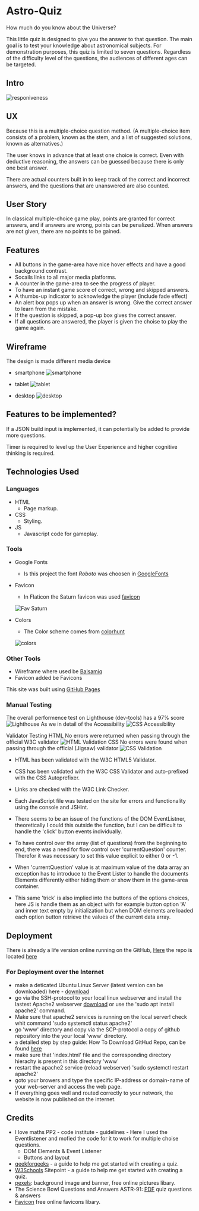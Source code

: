 # Astro-Quiz

How much do you know about the Universe?

This little quiz is designed to give you the answer to that question. The main goal is to test your knowledge about astronomical subjects.
For demonstration purposes, this quiz is limited to seven questions.
Regardless of the difficulty level of the questions, the audiences of different ages can be targeted.

## Intro

![responiveness](assets/images/wireframes/responsive.png)

## UX
Because this is a multiple-choice question method.
(A multiple-choice item consists of a problem, known as the stem, and a list of suggested solutions, known as alternatives.)

The user knows in advance that at least one choice is correct.
Even with deductive reasoning, the answers can be guessed because there is only one best answer.

There are actual counters built in to keep track of the correct and incorrect answers, and the questions that are unanswered are also counted.

## User Story
In classical multiple-choice game play, points are granted for correct answers, and if answers are wrong, points can be penalized.
When answers are not given, there are no points to be gained.

## Features 
* All buttons in the game-area have nice hover effects and have a good background contrast. 
* Socails links to all major media platforms.
* A counter in the game-area to see the progress of player.
* To have an instant game score of correct, wrong and skipped answers.
* A thumbs-up indicator to acknowledge the player (include fade effect)
* An alert box pops up when an answer is wrong. Give the correct answer to learn from the mistake.
* If the question is skipped, a pop-up box gives the correct answer.
* If all questions are answered, the player is given the choise to play the game again.

## Wireframe
The design is made different media device

- smartphone
  ![smartphone](assets/images/wireframes/pp2-smartphone1.png)

- tablet
  ![tablet](assets/images/wireframes/pp2-wireframe-tablet-1.png)

- desktop
  ![desktop](assets/images/wireframes/pp2-wireframe-desktop.png)

## Features to be implemented?
If a JSON build input is implemented, it can potentially be added to provide more questions.

Timer is required to level up the User Experience and higher cognitive thinking is required.

## Technologies Used

### Languages

- HTML
  - Page markup.
- CSS
  - Styling.
- JS
  - Javascript code for gameplay.

### Tools
- Google Fonts
  - Is this project the font _Roboto_ was choosen in [GoogleFonts](https://fonts.google.com/specimen/Roboto)
- Favicon
  - In Flaticon the Saturn favicon was used [favicon](https://www.flaticon.com/free-icon/saturn_5005667?related_id=5005667)
    
  ![Fav Saturn](assets/images/wireframes/favicon-128x128.png)

- Colors
  - The Color scheme comes from [colorhunt](https://colorhunt.co/)
  
  ![colors](assets/images/wireframes/colors-schema.png)

### Other Tools

- Wireframe where used be [Balsamiq](https://balsamiq.com/wireframes/)
- Favicon added be Favicons

This site was built using [GitHub Pages](https://pages.github.com/)

### Manual Testing
The overall performence test on Lighthouse (dev-tools) has a 97% score 
![Lighthouse](assets/images/wireframes/lighthouse.png)
As we in detail of the Accessibility
![CSS Accessibility](assets/images/wireframes/css-validator-test-accessibility.png)

Validator Testing
HTML
No errors were returned when passing through the official W3C validator
![HTML Validation](assets/images/wireframes/html-validator-test.png)
CSS
No errors were found when passing through the official (Jigsaw) validator
![CSS Validation](assets/images/wireframes/css-validator-test.png)

* HTML has been validated with the W3C HTML5 Validator.

* CSS has been validated with the W3C CSS Validator and auto-prefixed with the CSS Autoprefixer.
* Links are checked with the W3C Link Checker.
* Each JavaScript file was tested on the site for errors and functionality using the console and JSHint.
* There seems to be an issue of the functions of the DOM EventListner, theoretically I could this outside the function, but I can be difficult to handle the 'click' button events individually.
* To have control over the array (list of questions) from the beginning to end, there was a need for flow control over 'currentQuestion' counter. Therefor it was necessary to set this value explicit to either 0 or -1. 
* When 'currentQuestion' value is at maximum value of the data array an exception has to introduce to the Event Lister to handle the documents Elements differently either hiding them or show them in the game-area container. 
* This same 'trick' is also implied into the buttons of the options choices, here JS is handle them as an object with for example button option 'A' and  inner text empty by initialization but when DOM elements are loaded each option button retrieve the values of the current data array. 

## Deployment
There is already a life version online running on the GitHub, [Here](https://harmonica-men.github.io/Astro-Quiz/) the repo is located [here](https://github.com/Harmonica-Men/Astro-Quiz)

### For Deployment over the Internet
- make a deticated Ubuntu Linux Server (latest version can be downloaded) here - [download](https://ubuntu.com/download/server)
- go via the SSH-protocol to your local linux webserver and install the lastest Apache2 webserver [download](https://httpd.apache.org/download.cgi) or use the 'sudo apt install apache2' command.
- Make sure that apache2 services is running on the local server! check whit command 'sudo systemctl status apache2'
- go 'www' directory and copy via the SCP-protocol a copy of github repository into the your local 'www' directory.
- a detailed step by step guide: How To Download GitHud Repo, can be found [here](https://www.gitkraken.com/learn/git/github-download#how-to-download-a-github-repository)
- make sure that 'index.html' file and the corresponding directory hierachy is present in this directory 'www'
- restart the apache2 service (reload webserver) 'sudo systemctl restart apache2'
- goto your browers and type the specific IP-address or domain-name of your web-server and access the web page.
- If everything goes well and routed correctly to your network, the website is now published on the internet.

## Credits
- I love maths PP2 - code institute - guidelines - Here I used the Eventlistener and mofied the code for it to work for multiple choise questions.
  - DOM Elements & Event Listener
  - Buttons and layout
- [geekforgeeks](https://www.geeksforgeeks.org/how-to-create-a-simple-javascript-quiz/) - a guide to help me get started with creating a quiz.
- [W3Schools](https://www.w3schools.com/html/)
  Sitepoint - a guide to help me get started with creating a quiz.
- [pexels](https://www.pexels.com/search/images%20free%20download/): background image and banner, free online pictures libary.
- The Science Bowl Questions and Answers ASTR-91: [PDF](https://www.csun.edu/science/ref/games/questions/97_astr.pdf)  quiz questions & answers
- [Favicon](https://www.flaticon.com/free-icons/saturn) free online favicons libary.
